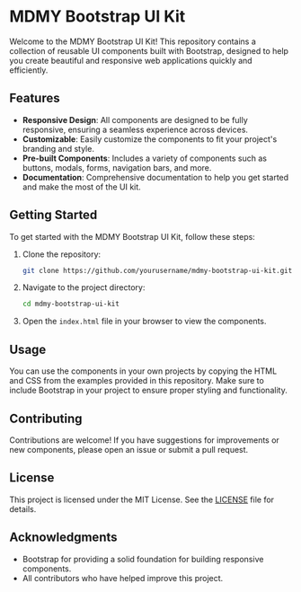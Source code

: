 # MDMY Bootstrap UI Kit

Welcome to the MDMY Bootstrap UI Kit! This repository contains a collection of reusable UI components built with Bootstrap, designed to help you create beautiful and responsive web applications quickly and efficiently.

## Features
- **Responsive Design**: All components are designed to be fully responsive, ensuring a seamless experience across devices.
- **Customizable**: Easily customize the components to fit your project's branding and style.
- **Pre-built Components**: Includes a variety of components such as buttons, modals, forms, navigation bars, and more.
- **Documentation**: Comprehensive documentation to help you get started and make the most of the UI kit.

## Getting Started
To get started with the MDMY Bootstrap UI Kit, follow these steps:
1. Clone the repository:
   ```bash
   git clone https://github.com/yourusername/mdmy-bootstrap-ui-kit.git
   ```
2. Navigate to the project directory:
   ```bash
   cd mdmy-bootstrap-ui-kit
   ```
3. Open the `index.html` file in your browser to view the components.

## Usage
You can use the components in your own projects by copying the HTML and CSS from the examples provided in this repository. Make sure to include Bootstrap in your project to ensure proper styling and functionality.

## Contributing
Contributions are welcome! If you have suggestions for improvements or new components, please open an issue or submit a pull request.

## License
This project is licensed under the MIT License. See the [LICENSE](LICENSE) file for details.

## Acknowledgments
- Bootstrap for providing a solid foundation for building responsive components.
- All contributors who have helped improve this project.
